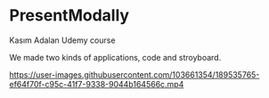 # PresentModally

Kasım Adalan Udemy course

We made two kinds of applications, code and stroyboard.



https://user-images.githubusercontent.com/103661354/189535765-ef64f70f-c95c-41f7-9338-9044b164566c.mp4



